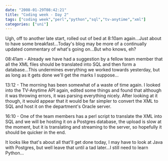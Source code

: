 ```yaml
---
date: "2008-01-29T08:42:21"
title: "Coding week - Day 2"
tags: ["coding week","perl","python","sql","tv-anytime","xml"]
categories: ["uni"]
---
```


Ugh, off to another late start, rolled out of bed at 8:10am again...Just about to have some breakfast...Today's blog may be more of a continually updated commentary of what's going on...But who knows, eh?
<!--more-->
08:41am - Already we have had a suggestion by a fellow team member that all the XML files should be translated into SQL and then form a database...This undermines everything we worked towards yesterday, but as long as it gets done we'll get the marks I suppose...

13:12 - The morning has been somewhat of a waste of time again. I looked into the TV-Anytime API again, edited some things and found that although it was throwing errors, it was parsing everything nicely. After looking at it though, it would appear that it would be far simpler to convert the XML to SQL and host it on the department's Oracle server.

16:10 - One of the team members has a perl script to translate the XML into SQL and we will be hosting it on a Postgres database, the upload is slow at the moment, but it is translating and streaming to the server, so hopefully it should be quicker in the end.

It looks like that's about all that'll get done today, I may have to look at Java with Postgres, but well leave that until a tad later...I still need to learn Python...
